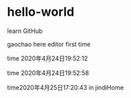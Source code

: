 # hello-world
learn GitHub

gaochao here editor first time

time 2020年4月24日19:52:12

time 2020年4月24日19:52:58

time2020年4月25日17:20:43 in jindiHome
